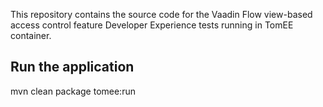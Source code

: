 This repository contains the source code for the Vaadin Flow view-based 
access control feature Developer Experience tests running in TomEE container.

## Run the application
mvn clean package tomee:run

